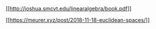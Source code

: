 [[http://joshua.smcvt.edu/linearalgebra/book.pdf]]

[[https://meurer.xyz/post/2018-11-18-euclidean-spaces/]]